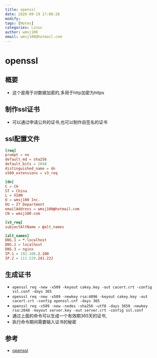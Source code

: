 ```yaml
---
title: openssl
date: 2020-09-19 17:08:28
modify: 
tags: [Notes]
categories: Linux
author: wmsj100
email: wmsj100@hotmail.com
---
```


# openssl

## 概要

- 这个是用于对数据加密的,多用于http加密为https

## 制作ssl证书

- 可以通过申请公共的证书,也可以制作自签名的证书

## ssl配置文件

```ssl.conf
[req]
prompt = no
default_md = sha256
default_bits = 2048
distinguished_name = dn
x509_extensions = v3_req

[dn]
C = CH
ST = China
L = XIAN
O = wmsj100 Inc.
OU = IT Department
emailAddress = wmsj100@hotmail.com
CN = wmsj100.com

[v3_req]
subjectAltName = @alt_names

[alt_names]
DNS.1 = *.localhost
DNS.2 = localhost
DNS.3 = nginx
IP.1 = 192.168.2.100
IP.2 = 111.229.241.222
```

## 生成证书

- `openssl req -new -x509 -keyout cakey.key -out cacert.crt -config ssl.conf -days 365`
- `openssl req -new -x509 -newkey rsa:4096 -keyout cakey.key -out cacert.crt -config openssl.cnf -days 365`
- `openssl req -x509 -new -nodes -sha256 -utf8 -days 3650 -newkey rsa:2048 -keyout server.key -out server.crt -config ssl.conf`
- 通过上面的命令可以生成一个有效期365天的证书,
- 执行命令期间需要输入证书的秘密

## 参考

- [openssl](https://medium.com/@charming_rust_oyster_221/flask-%E9%85%8D%E7%BD%AE-https-%E7%B6%B2%E7%AB%99-ssl-%E5%AE%89%E5%85%A8%E8%AA%8D%E8%AD%89-36dfeb609fa8)
